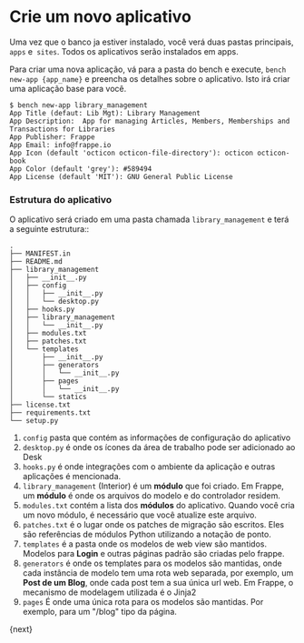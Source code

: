 # Crie um novo aplicativo

Uma vez que o banco ja estiver instalado, você verá duas pastas principais, `apps` e` sites`. Todos os aplicativos serão instalados em apps.

Para criar uma nova aplicação, vá para a pasta do bench e execute, `bench new-app {app_name}` e preencha os detalhes sobre o aplicativo. Isto irá criar uma aplicação base para você.

	$ bench new-app library_management
	App Title (defaut: Lib Mgt): Library Management
	App Description:  App for managing Articles, Members, Memberships and Transactions for Libraries
	App Publisher: Frappe
	App Email: info@frappe.io
	App Icon (default 'octicon octicon-file-directory'): octicon octicon-book
	App Color (default 'grey'): #589494
	App License (default 'MIT'): GNU General Public License

### Estrutura do aplicativo

O aplicativo será criado em uma pasta chamada `library_management` e terá a seguinte estrutura::

	.
	├── MANIFEST.in
	├── README.md
	├── library_management
	│   ├── __init__.py
	│   ├── config
	│   │   ├── __init__.py
	│   │   └── desktop.py
	│   ├── hooks.py
	│   ├── library_management
	│   │   └── __init__.py
	│   ├── modules.txt
	│   ├── patches.txt
	│   └── templates
	│       ├── __init__.py
	│       ├── generators
	│       │   └── __init__.py
	│       ├── pages
	│       │   └── __init__.py
	│       └── statics
	├── license.txt
	├── requirements.txt
	└── setup.py

1. `config` pasta que contém as informações de configuração do aplicativo
1. `desktop.py` é onde os ícones da área de trabalho pode ser adicionado ao Desk
1. `hooks.py` é onde integrações com o ambiente da aplicação e outras aplicações é mencionada.
1. `library_management` (Interior) é um **módulo** que foi criado. Em Frappe, um **módulo** é onde os arquivos do modelo e do controlador residem.
1. `modules.txt` contém a lista dos **módulos** do aplicativo. Quando você cria um novo módulo, é necessário que você atualize este arquivo.
1. `patches.txt` é o lugar onde os patches de migração são escritos. Eles são referências de módulos Python utilizando a notação de ponto.
1. `templates` é a pasta onde os modelos de web view são mantidos. Modelos para **Login** e outras páginas padrão são criadas pelo frappe.
1. `generators` é onde os templates para os modelos são mantidas, onde cada instância de modelo tem uma rota web separada, por exemplo, um **Post de um Blog**, onde cada post tem a sua única url web. Em Frappe, o mecanismo de modelagem utilizada é o Jinja2
1. `pages` É onde uma única rota para os modelos são mantidas. Por exemplo, para um "/blog" tipo da página.

{next}
